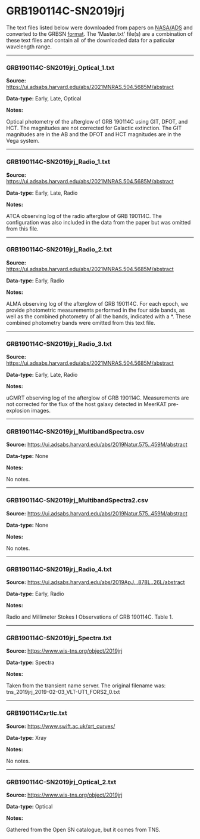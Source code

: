 # GRB190114C-SN2019jrj

The text files listed below were downloaded from papers on [NASA/ADS](https://ui.adsabs.harvard.edu) and converted to the GRBSN [format](https://github.com/GabrielF98/GRBSNWebtool/tree/master/Webtool/static/SourceData). The 'Master.txt' file(s) are a combination of these text files and contain all of the downloaded data for a paticular wavelength range.

***

### GRB190114C-SN2019jrj_Optical_1.txt

**Source:** https://ui.adsabs.harvard.edu/abs/2021MNRAS.504.5685M/abstract

**Data-type:** Early, Late, Optical

**Notes:**

Optical photometry of the afterglow of GRB 190114C using GIT, DFOT, and HCT. The magnitudes are not corrected for Galactic extinction. The GIT magnitudes are in the AB and the DFOT and HCT magnitudes are in the Vega system.


***

### GRB190114C-SN2019jrj_Radio_1.txt

**Source:** https://ui.adsabs.harvard.edu/abs/2021MNRAS.504.5685M/abstract

**Data-type:** Early, Late, Radio

**Notes:**

ATCA observing log of the radio afterglow of GRB 190114C.
The configuration was also included in the data from the paper but was omitted from this file.


***

### GRB190114C-SN2019jrj_Radio_2.txt

**Source:** https://ui.adsabs.harvard.edu/abs/2021MNRAS.504.5685M/abstract

**Data-type:** Early, Radio

**Notes:**

ALMA observing log of the afterglow of GRB 190114C. For each epoch, we provide photometric measurements performed in the four side bands, as well as the combined photometry of all the bands, indicated with a *. These combined photometry bands were omitted from this text file.


***

### GRB190114C-SN2019jrj_Radio_3.txt

**Source:** https://ui.adsabs.harvard.edu/abs/2021MNRAS.504.5685M/abstract

**Data-type:** Early, Late, Radio

**Notes:**

uGMRT observing log of the afterglow of GRB 190114C. Measurements are not corrected for the flux of the host galaxy detected in MeerKAT pre-explosion images.


***

### GRB190114C-SN2019jrj_MultibandSpectra.csv

**Source:** https://ui.adsabs.harvard.edu/abs/2019Natur.575..459M/abstract

**Data-type:** None

**Notes:**

No notes.

***

### GRB190114C-SN2019jrj_MultibandSpectra2.csv

**Source:** https://ui.adsabs.harvard.edu/abs/2019Natur.575..459M/abstract

**Data-type:** None

**Notes:**

No notes.

***

### GRB190114C-SN2019jrj_Radio_4.txt

**Source:** https://ui.adsabs.harvard.edu/abs/2019ApJ...878L..26L/abstract

**Data-type:** Early, Radio

**Notes:**

Radio and Millimeter Stokes I Observations of GRB 190114C. Table 1.


***

### GRB190114C-SN2019jrj_Spectra.txt

**Source:** https://www.wis-tns.org/object/2019jrj

**Data-type:** Spectra

**Notes:**

Taken from the transient name server. 
The original filename was: tns_2019jrj_2019-02-03_VLT-UT1_FORS2_0.txt


***

### GRB190114Cxrtlc.txt

**Source:** https://www.swift.ac.uk/xrt_curves/

**Data-type:** Xray

**Notes:**

No notes.

***

### GRB190114C-SN2019jrj_Optical_2.txt

**Source:** https://www.wis-tns.org/object/2019jrj

**Data-type:** Optical

**Notes:**

Gathered from the Open SN catalogue, but it comes from TNS.
